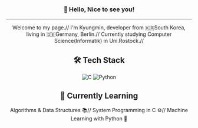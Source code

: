 <div align="center">

### 👋 Hello, Nice to see you!
---
Welcome to my page.//
I'm Kyungmin, developer from 🇰🇷South Korea, living in 🇩🇪Germany, Berlin.//
Currently studying Computer Science(Informatik) in Uni.Rostock.//


## 🛠️ Tech Stack
![C](https://img.shields.io/badge/C-00599C?style=for-the-badge&logo=c&logoColor=white)
![Python](https://img.shields.io/badge/Python-FFD43B?style=for-the-badge&logo=python&logoColor=blue)


## 🌱 Currently Learning
Algorithms & Data Structures 📚//
System Programming in C ⚙️//
Machine Learning with Python 🤖


<!---
mojo532/mojo532 is a ✨ special ✨ repository because its `README.md` (this file) appears on your GitHub profile.
You can click the Preview link to take a look at your changes.
--->
